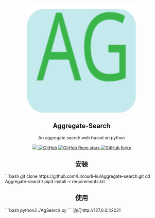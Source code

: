 <div align="center">
<img src="https://raw.githubusercontent.com/Limourli-liu/Aggregate-search/7c4a1264490318e93d018baad6e5a46b1b059e7b/static/img/favicon.svg" width="360px" align="center" />
</div>
<h2 align="center">Aggregate-Search</h2>
<p align="center">An aggregate search web based on python</p>
<p align="center">
    <a href="https://www.python.org/" rel="nofollow">
        <img src="https://img.shields.io/badge/Made%20with-Python-1f425f.svg" style="max-width:100%;">
    </a>
    <a href="https://github.com/Limourli-liu/Aggregate-search/blob/master/LICENSE">
        <img alt="GitHub" src="https://img.shields.io/github/license/Limourli-liu/Aggregate-search" style="max-width:100%;">
    </a>
    <a href="https://github.com/Limourli-liu/Aggregate-search/stargazers">
        <img alt="GitHub Repo stars" src="https://img.shields.io/github/stars/Limourli-liu/Aggregate-search" style="max-width:100%;">
    </a>
    <a href="https://github.com/Limourli-liu/Aggregate-search/network/members">
        <img alt="GitHub forks" src="https://img.shields.io/github/forks/Limourli-liu/Aggregate-search" style="max-width:100%;">
    </a>
</p>
<h2 align="center">安装</h2>
```bash
git clone https://github.com/Limourli-liu/Aggregate-search.git
cd Aggregate-search/
pip3 install -r requirements.txt
```
<h2 align="center">使用</h2>
```bash
python3 ./AgSearch.py
```
访问http://127.0.0.1:2021
